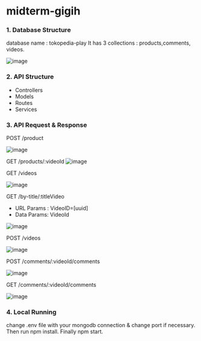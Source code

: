 # midterm-gigih

### 1. Database Structure
database name : tokopedia-play
It has 3 collections : products,comments, videos.

![image](https://github.com/mol-ana/midterm-gigih/assets/59798126/c5e8763a-2de5-4367-93cd-5e6fd3e8bdf2)

### 2. API Structure
- Controllers
- Models
- Routes
- Services

### 3.  API Request & Response

POST /product

![image](https://github.com/mol-ana/midterm-gigih/assets/59798126/169a58cd-a204-493a-8861-ca95060dd635)

GET /products/:videoId
![image](https://github.com/mol-ana/midterm-gigih/assets/59798126/f28cd190-db97-4404-9866-e7fabdc9bb35)

GET /videos

![image](https://github.com/mol-ana/midterm-gigih/assets/59798126/fe1e9cb8-51fd-4ead-8765-68c9e0ebb23a)

GET /by-title/:titleVideo
- URL Params : VideoID=[uuid]
- Data Params: VideoId

![image](https://github.com/mol-ana/midterm-gigih/assets/59798126/d8503575-80a9-4f97-844b-3eab1bbe6a22)

POST /videos

![image](https://github.com/mol-ana/midterm-gigih/assets/59798126/bce0e3b0-1ee1-483c-958c-728c78ab71df)

POST /comments/:videoId/comments

![image](https://github.com/mol-ana/midterm-gigih/assets/59798126/ec9840e6-0c1d-45b2-ad7a-1fa9e2f45659)

GET /comments/:videoId/comments

![image](https://github.com/mol-ana/midterm-gigih/assets/59798126/6124cf37-4b8e-4ad2-9f8f-4e7392c4cb78)

### 4. Local Running

change .env file with your mongodb connection & change port if necessary. Then run npm install. Finally npm start.
